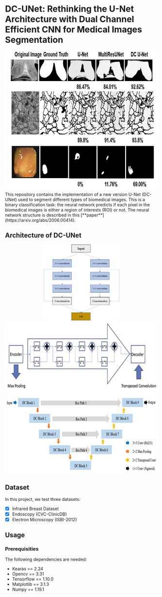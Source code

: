 # DC-UNet: Rethinking the U-Net Architecture with Dual Channel Efficient CNN for Medical Images Segmentation
<div align=center><img src="https://github.com/AngeLouCN/DC-UNet/blob/main/results/result.PNG" width="784" height="462" alt="Result"/></div>
This repository contains the implementation of a new version U-Net (DC-UNet) used to segment different types of biomedical images. This is a binary classification task: the neural network predicts if each pixel in the biomedical images is either a region of interests (ROI) or not. The neural network structure is described in this [**paper**] (https://arxiv.org/abs/2006.00414).

## Architecture of DC-UNet
<div align=center><img src="https://github.com/AngeLouCN/DC-UNet/blob/main/model_architecture/DC-block.jpg" width="250" height="250" alt="DC-Block"/></div><div align=center><img src="https://github.com/AngeLouCN/DC-UNet/blob/main/model_architecture/res_path.jpg" width="600" height="250" alt="Res-path"/></div>

<div align=center><img src="https://github.com/AngeLouCN/DC-UNet/blob/main/model_architecture/dcunet.jpg" width="850" height="250" alt="DC-UNet"/></div>

## Dataset

In this project, we test three datasets:

- [x] Infrared Breast Dataset
- [x] Endoscopy (CVC-ClinicDB)
- [x] Electron Microscopy (ISBI-2012)

## Usage

### Prerequisities

The following dependencies are needed:

- Kearas == 2.24
- Opencv == 3.31
- Tensorflow == 1.10.0
- Matplotlib == 3.1.3
- Numpy == 1.19.1

